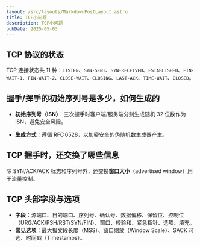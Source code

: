 ```yaml
---
layout: /src/layouts/MarkdownPostLayout.astro
title: TCP小问题
description: TCP小问题
pubDate: 2025-05-03
---
```

## TCP 协议的状态

TCP 连接状态共 11 种：`LISTEN`、`SYN-SENT`、`SYN-RECEIVED`、`ESTABLISHED`、`FIN-WAIT-1`、`FIN-WAIT-2`、`CLOSE-WAIT`、`CLOSING`、`LAST-ACK`、`TIME-WAIT`、`CLOSED`。

## 握手/挥手的初始序列号是多少，如何生成的

- **初始序列号（ISN）**：三次握手时客户端/服务端分别生成随机 32 位数作为 ISN，避免安全风险。 
    
- **生成方式**：遵循 RFC 6528，以加密安全的伪随机数生成器产生。

## TCP 握手时，还交换了哪些信息

除 SYN/ACK/ACK 标志和序列号外，还交换**窗口大小**（advertised window）用于流量控制。

## TCP 头部字段与选项

- **字段**：源端口、目的端口、序列号、确认号、数据偏移、保留位、控制位（URG/ACK/PSH/RST/SYN/FIN）、窗口、校验和、紧急指针、选项、填充。 
- **常见选项**：最大报文段长度（MSS）、窗口缩放（Window Scale）、SACK 可选、时间戳（Timestamps）。